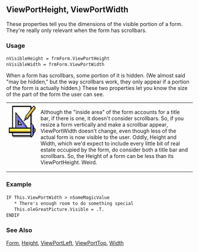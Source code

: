 ## ViewPortHeight, ViewPortWidth

These properties tell you the dimensions of the visible portion of a form. They're really only relevant when the form has scrollbars.

### Usage

```foxpro
nVisibleHeight = frmForm.ViewPortHeight
nVisibleWidth = frmForm.ViewPortWidth
```

When a form has scrollbars, some portion of it is hidden. (We almost said "may be hidden," but the way scrollbars work, they only appear if a portion of the form is actually hidden.) These two properties let you know the size of the part of the form the user can see. 

<table>
<tr>
  <td width="17%" valign="top">
<img width="94" height="94" src="design.gif">
  </td>
  <td width="83%">
  <p>Although the &quot;inside area&quot; of the form accounts for a title bar, if there is one, it doesn't consider scrollbars. So, if you resize a form vertically and make a scrollbar appear, ViewPortWidth doesn't change, even though less of the actual form is now visible to the user. Oddly, Height and Width, which we'd expect to include every little bit of real estate occupied by the form, do consider both a title bar and scrollbars. So, the Height of a form can be less than its ViewPortHeight. Weird.</p>
  </td>
 </tr>
</table>

### Example

```foxpro
IF This.ViewPortWidth > nSomeMagicValue
   * There's enough room to do something special
   This.oleGreatPicture.Visible = .T.
ENDIF
```
### See Also

[Form](s4g598.md), [Height](s4g368.md), [ViewPortLeft](s4g716.md), [ViewPortTop](s4g716.md), [Width](s4g368.md)